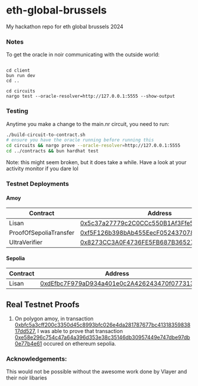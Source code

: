 # eth-global-brussels

My hackathon repo for eth global brussels 2024

### Notes

To get the oracle in noir communicating with the outside world:

```

cd client
bun run dev
cd ..

cd circuits
nargo test --oracle-resolver=http://127.0.0.1:5555 --show-output
```

### Testing

Anytime you make a change to the main.nr circuit, you need to run:

```sh
./build-circuit-to-contract.sh
# ensure you have the oracle running before running this
cd circuits && nargo prove --oracle-resolver=http://127.0.0.1:5555
cd ../contracts && bun hardhat test
```

Note: this might seem broken, but it does take a while. Have a look at your activity monitor if you dare lol

### Testnet Deployments

#### Amoy

| Contract               | Address                                                                                                                       |
| ---------------------- | ----------------------------------------------------------------------------------------------------------------------------- |
| Lisan                  | [0x5c37a27779c2C0CCc550B1Af3Ffe592Cd19582bb](https://sepolia.etherscan.io/address/0x5c37a27779c2C0CCc550B1Af3Ffe592Cd19582bb) |
| ProofOfSepoliaTransfer | [0xf5F126b398bAb455EecF05243707875248643498](https://sepolia.etherscan.io/address/0xf5F126b398bAb455EecF05243707875248643498) |
| UltraVerifier          | [0x8273CC3A0F4736FE5FB687B3652768e789572DFa](https://sepolia.etherscan.io/address/0x8273CC3A0F4736FE5FB687B3652768e789572DFa) |

#### Sepolia

| Contract | Address                                                                                                                       |
| -------- | ----------------------------------------------------------------------------------------------------------------------------- |
| Lisan    | [0xdEfbc7F979aD934a401e0c2A426243470f077313](https://sepolia.etherscan.io/address/0xdEfbc7F979aD934a401e0c2A426243470f077313) |

## Real Testnet Proofs

1. On polygon amoy, in transaction [0xbfc5a3cff200c3350d45c8993bfc026e4da281787677bc4131835983817dd527](https://amoy.polygonscan.com/tx/0xbfc5a3cff200c3350d45c8993bfc026e4da281787677bc4131835983817dd527), I was able to prove that transaction
   [0xe58e296c754c47a64a396d353e38c35146db30957449e747dbe97db0e77b4e61](https://sepolia.etherscan.io/tx/0xe58e296c754c47a64a396d353e38c35146db30957449e747dbe97db0e77b4e61) occured on ethereum sepolia.

### Acknowledgements:

This would not be possible without the awesome work done by Vlayer and their noir libaries
